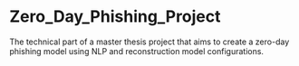# Zero_Day_Phishing_Project
The technical part of a master thesis project that aims to create a zero-day phishing model using NLP and reconstruction model configurations.
